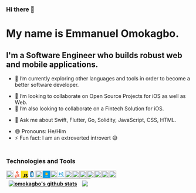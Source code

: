 
### Hi there 👋

#

# My name is Emmanuel Omokagbo.

## I'm a Software Engineer who builds robust web and mobile applications.

- 🔭 I’m currently exploring other languages and tools in order to become a better software developer.
<!-- - 🌱 I’m currently learning Python. -->
- 👯 I’m looking to collaborate on Open Source Projects for iOS as well as Web.
- 👯 I’m also looking to collaborate on a Fintech Solution for iOS.
<!-- - 🤔 I’m looking for help with ... -->
- 💬 Ask me about Swift, Flutter, Go, Solidity, JavaScript, CSS, HTML.
<!-- - 📫 How to reach me: my email -->
- 😄 Pronouns: He/Him
- ⚡ Fun fact: I am an extroverted introvert 😅

# 

### Technologies and Tools
<a href="url"><img src="https://user-images.githubusercontent.com/69020285/130030602-14400d83-414c-4adf-9871-679e3cee048c.png" align="left" height="20" width="20" ></a> <a href="url"><img src="https://raw.githubusercontent.com/oluSammy/oluSammy/master/img/git%20logo-2.png" align="left" height="20" width="20" ></a> <a href="url"><img src="https://raw.githubusercontent.com/oluSammy/oluSammy/master/img/js.png" align="left" height="20" width="20" ></a> <a href="url"><img src="https://raw.githubusercontent.com/oluSammy/oluSammy/master/img/css%20logo-2.png" align="left" height="20" width="20" ></a> <a href="url"><img src="https://user-images.githubusercontent.com/69020285/130030708-42c04385-8e11-4380-ab35-7d621c2cc2aa.png" align="left" height="20" width="20" ></a> <a href="url"><img src="https://github.com/oluSammy/oluSammy/blob/master/img/firebase%20logo.png?raw=true" align="left" height="20" width="20" ></a> <a href="url"><img src="https://user-images.githubusercontent.com/69020285/135035986-9b40b0ca-8b0a-400a-abe0-62e365255bae.png" align="left" height="20" width="20" ></a> <a href="url"><img src="https://github.com/oluSammy/oluSammy/blob/master/img/vs%20code.png?raw=true" align="left" height="20" width="20" ></a> <a href="url"><img src="https://user-images.githubusercontent.com/69020285/139160920-22b0af85-c737-49c8-ab26-4fb018fb4bb5.png" align="left" height="20" width="20" ></a> <a href="url"><img src="https://user-images.githubusercontent.com/69020285/157914989-b964561b-f10d-455e-b42d-8a32bad78d43.png" align="left" height="20" width="20" ></a> <a href="url"><img src="https://user-images.githubusercontent.com/69020285/157915089-e9534ca8-ab16-410c-8f0b-9ff3a811fbd3.png" align="left" height="20" width="20" ></a> <a href="url"><img src="https://user-images.githubusercontent.com/69020285/157915174-99a4a9c7-0d3c-4907-9307-3661623707bb.png" align="left" height="20" width="20" ></a> <a href="url"><img src="https://user-images.githubusercontent.com/69020285/157915281-5d0d252b-d8f0-485b-a863-2d9465b2c47a.png" align="left" height="20" width="20" ></a> <a href="url"><img src="https://user-images.githubusercontent.com/69020285/157915349-478563ad-7721-4ee9-9ada-6d095f9ed21f.png" align="left" height="20" width="20" ></a> <a href="url"><img src="https://user-images.githubusercontent.com/69020285/157915448-76931510-cf25-4482-bb6a-3667b2dbe45c.png" align="left" height="20" width="20" ></a> 


<!-- [![omokagbo's GitHub stats](https://github-readme-stats.vercel.app/api?username=omokagbo)](https://github.com/anuraghazra/github-readme-stats&show_icons=true&include_all_commits=true&theme=buefy&hide_border=true) [![Top Langs](https://github-readme-stats.vercel.app/api/top-langs/?username=omokagbo)](https://github.com/omokagbo/github-readme-stats&layout=compact&theme=buefy&hide_border=true) -->

| <a href="https://github.com/anuraghazra/github-readme-stats"><img align="center" src="https://github-readme-stats.vercel.app/api?username=omokagbo&show_icons=true&include_all_commits=true&theme=buefy&hide_border=true" alt="omokagbo's github stats" /></a> | <a href="https://github.com/anuraghazra/github-readme-stats"><img align="center" src="https://github-readme-stats.vercel.app/api/top-langs/?username=omokagbo&layout=compact&theme=buefy&hide_border=true" /></a> |
| ------------- | ------------- |


<!-- <a href="url"><img src="http://url.to/image.png" align="left" height="120" width="120" ></a> -->
